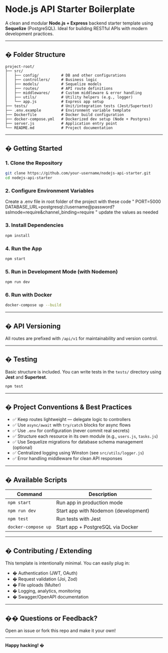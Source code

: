 # Node.js API Starter Boilerplate

A clean and modular **Node.js + Express** backend starter template using **Sequelize** (PostgreSQL). Ideal for building RESTful APIs with modern development practices.

---

## � Folder Structure

```
project-root/
├── src/
│   ├── config/          # DB and other configurations
│   ├── controllers/     # Business logic
│   ├── models/          # Sequelize models
│   ├── routes/          # API route definitions
│   ├── middlewares/     # Custom middleware & error handling
│   ├── utils/           # Utility helpers (e.g., logger)
│   └── app.js           # Express app setup
├── tests/               # Unit/integration tests (Jest/Supertest)
├── .env.example         # Environment variable template
├── Dockerfile           # Docker build configuration
├── docker-compose.yml   # Dockerized dev setup (Node + Postgres)
├── server.js            # Application entry point
└── README.md            # Project documentation
```

---

## � Getting Started

### 1. Clone the Repository

```bash
git clone https://github.com/your-username/nodejs-api-starter.git
cd nodejs-api-starter
```

### 2. Configure Environment Variables


Create a .env file in root folder of the project with these code 
"
PORT=5000
DATABASE_URL=postgresql://username@password?sslmode=require&channel_binding=require
"
update the values as needed


### 3. Install Dependencies

```bash
npm install
```

### 4. Run the App

```bash
npm start
```

### 5. Run in Development Mode (with Nodemon)

```bash
npm run dev
```

### 6. Run with Docker

```bash
docker-compose up --build
```

---

## � API Versioning

All routes are prefixed with `/api/v1` for maintainability and version control.

---

## � Testing

Basic structure is included. You can write tests in the `tests/` directory using **Jest** and **Supertest**.

```bash
npm test
```

---

## � Project Conventions & Best Practices

- ✅ Keep routes lightweight — delegate logic to controllers
- ✅ Use `async/await` with `try/catch` blocks for async flows
- ✅ Use `.env` for configuration (never commit real secrets)
- ✅ Structure each resource in its own module (e.g., `users.js`, `tasks.js`)
- ✅ Use Sequelize migrations for database schema management (optional)
- ✅ Centralized logging using Winston (see `src/utils/logger.js`)
- ✅ Error handling middleware for clean API responses

---

## � Available Scripts

| Command              | Description                            |
|----------------------|----------------------------------------|
| `npm start`          | Run app in production mode             |
| `npm run dev`        | Start app with Nodemon (development)   |
| `npm test`           | Run tests with Jest                    |
| `docker-compose up`  | Start app + PostgreSQL via Docker      |

---

## � Contributing / Extending

This template is intentionally minimal. You can easily plug in:

- � Authentication (JWT, OAuth)
- � Request validation (Joi, Zod)
- � File uploads (Multer)
- � Logging, analytics, monitoring
- � Swagger/OpenAPI documentation

---

## �‍� Questions or Feedback?

Open an issue or fork this repo and make it your own!

---

**Happy hacking! �**
